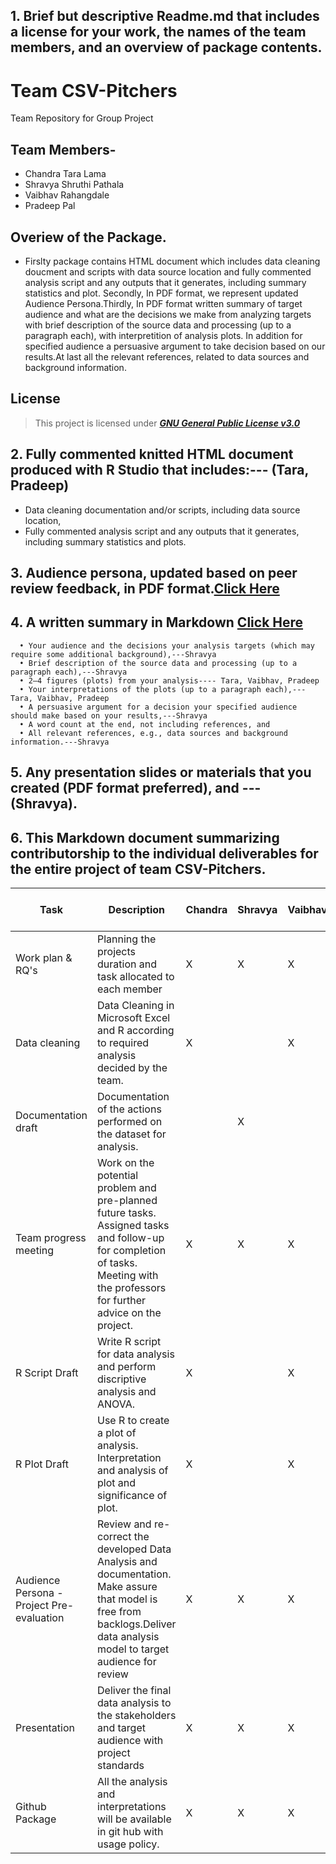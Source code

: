## 1. Brief but descriptive Readme.md that includes a license for your work, the names of the team members, and an overview of package contents.

# Team CSV-Pitchers
Team Repository for Group Project
## **Team Members-**
* Chandra Tara Lama
* Shravya Shruthi Pathala
* Vaibhav Rahangdale
* Pradeep Pal

## Overiew of the Package.
* Firslty package contains HTML document which includes data cleaning doucment and scripts with data source location and fully commented    analysis script and any outputs that it generates, including summary statistics and plot. Secondly, In PDF format, we represent updated Audience Persona.Thirdly, In PDF format written summary of target audience and what are the decisions we make from analyzing targets 
with brief description of the source data and processing (up to a paragraph each), with interpretition of analysis plots. In addition for specified audience a persuasive argument to take decision based on our results.At last all the relevant references, related to data sources and background information.

## License
>This project is licensed under  [**_GNU General Public License v3.0_**](https://github.com/vrahangdale/Team-7/blob/master/LICENSE)

## 2. Fully commented knitted HTML document produced with R Studio that includes:--- (Tara, Pradeep)
  * Data cleaning documentation and/or scripts, including data source location,
  * Fully commented analysis script and any outputs that it generates, including summary statistics and plots.

## 3. Audience persona, updated based on peer review feedback, in PDF format.[Click Here](https://github.com/vrahangdale/ISQA_8086-TeamProject/blob/master/Deliverables/AudiencePersona/csv_pitchers.pdf)
## 4. A written summary in Markdown [Click Here](https://github.com/vrahangdale/ISQA_8086-TeamProject/blob/master/Deliverables/Git%20Package/CSVPitchers_GitPackage_Summary.md)

      • Your audience and the decisions your analysis targets (which may require some additional background),---Shravya
      • Brief description of the source data and processing (up to a paragraph each),---Shravya
      • 2–4 figures (plots) from your analysis---- Tara, Vaibhav, Pradeep
      • Your interpretations of the plots (up to a paragraph each),---Tara, Vaibhav, Pradeep
      • A persuasive argument for a decision your specified audience should make based on your results,---Shravya
      • A word count at the end, not including references, and
      • All relevant references, e.g., data sources and background information.---Shravya
      
## 5. Any presentation slides or materials that you created (PDF format preferred), and ---(Shravya).
## 6. This Markdown document summarizing contributorship to the individual deliverables for the entire project of team CSV-Pitchers. 

| Task                                      | Description                                                                                                                                                                       | Chandra | Shravya | Vaibhav | Pradeep | Task Week Number |
|-------------------------------------------|-----------------------------------------------------------------------------------------------------------------------------------------------------------------------------------|---------|---------|---------|---------|------------------|
| Work plan & RQ's                          | Planning the projects duration and task allocated to each member                                                                                                                  | X       | X       | X       | X       | Week 5           |
| Data cleaning                             | Data Cleaning in Microsoft Excel and R according to required analysis decided by the team.                                                                                        | X       |         | X       | X       | Week 9           |
| Documentation draft                       | Documentation of the actions performed on the dataset for analysis.                                                                                                               |         | X       |         |          | Week 9           |
| Team progress meeting                     | Work on the potential problem and pre-planned future tasks. Assigned tasks and follow-up for completion of tasks. Meeting with the professors for further advice on the project.  | X       | X       |     X   |     X    | Week 5           |
| R Script Draft                            | Write R script for data analysis and perform discriptive analysis and ANOVA.                                                                                                      | X       |        |   X     | X       | Week 11          |
| R Plot Draft                              | Use R to create a plot of analysis. Interpretation and analysis of plot and significance of plot.                                                                                 | X       |         | X       | X       | Week 12          |
| Audience Persona - Project Pre-evaluation | Review and re-correct the developed Data Analysis and documentation. Make assure that model is free from backlogs.Deliver data analysis model to target audience for review       | X       | X       | X       | X       | Week 14          |
| Presentation                              | Deliver the final data analysis to the stakeholders and target audience with project standards                                                                                    | X       | X       | X       | X       | Week 15          |
| Github Package                            | All the analysis and interpretations will be available in git hub with usage policy.                                                                                              | X       | X       | X       | X       | Week 15          |



